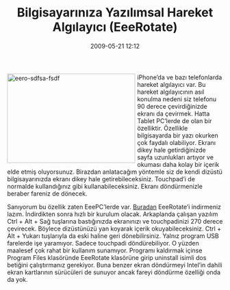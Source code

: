 ﻿---
layout: post
title: Bilgisayar&#305;n&#305;za Yaz&#305;l&#305;msal Hareket Alg&#305;lay&#305;c&#305; (EeeRotate)
date: 2009-05-21 12:12
comments: true
categories: []
---
<p><img style="border-bottom: 0px; border-left: 0px; margin: 0px 5px 5px 0px; display: inline; border-top: 0px; border-right: 0px" title="eero-sdfsa-fsdf" border="0" alt="eero-sdfsa-fsdf" align="left" src="http://onurbaykal.com.tr/wp-content/uploads/2009/05/eerosdfsafsdf.jpg" width="299" height="209" /> iPhone’da ve bazı telefonlarda hareket algılayıcı var. Bu hareket algılayıcının asıl konulma nedeni siz telefonu 90 derece çevirdiğinizde ekranı da çevirmek. Hatta Tablet PC’lerde de olan bir özelliktir. Özellikle bilgisayarda bir yazı okurken çok faydalı olabiliyor. Ekranı dikey hale getirdiğinizde sayfa uzunlukları artıyor ve okuması daha kolay bir içerik elde etmiş oluyorsunuz. Birazdan anlatacağım yöntemle siz de kendi dizüstü bilgisayarınızda ekranı dikey hale getirebileceksiniz. Touchpad’i de normalde kullandığınız gibi kullanabileceksiniz. Ekranı döndürmenizle beraber fareniz de dönecek.</p> <!--more-->  <p>Sanıyorum bu özellik zaten EeePC’lerde var. <a href="http://vk.edward.li.googlepages.com/eeerotate">Buradan</a> EeeRotate’i indirmeniz lazım. İndirdikten sonra hızlı bir kurulum olacak. Arkaplanda çalışan yazılım Ctrl + Alt + Sağ tuşlarına bastığınızda ekranınızı ve touchpadinizi 270 derece çevirecek. Böylece dizüstünüzü yan koyarak içerik okuyabileceksiniz. Ctrl + Alt + Yukarı tuşlarıyla da eski haline geri dönebilirsiniz. Yalnız program USB farelerde işe yaramıyor. Sadece touchpadi döndürebiliyor. O yüzden maalesef çok rahat bir kullanım sunamıyor. Programı kaldırmak içinse Program Files klasöründe EeeRotate klasörüne girip uninstall isimli dos betiğini çalıştırmanız gerekiyor. Buna benzer ekran döndürmeyi Intel’in dahili ekran kartlarının sürücüleri de sunuyor ancak fareyi döndürme özelliği onda da yok.</p>
